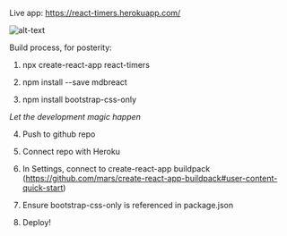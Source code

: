 Live app: https://react-timers.herokuapp.com/

![alt-text](https://github.com/sean1192/react-timers/blob/master/demo.gif)


Build process, for posterity:

1) npx create-react-app react-timers

2) npm install --save mdbreact

3) npm install bootstrap-css-only

*Let the development magic happen*

4) Push to github repo

5) Connect repo with Heroku

6) In Settings, connect to create-react-app buildpack (https://github.com/mars/create-react-app-buildpack#user-content-quick-start)

7) Ensure bootstrap-css-only is referenced in package.json

8) Deploy!
